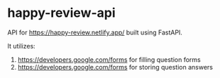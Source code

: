 # happy-review-api

API for <https://happy-review.netlify.app/> built using FastAPI.

It utilizes:

1. <https://developers.google.com/forms> for filling question forms
2. <https://developers.google.com/forms> for storing question answers
